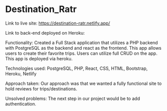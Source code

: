 # Destination_Ratr

Link to live site: https://destination-ratr.netlify.app/

Link to back-end deployed on Heroku: 

Functionality: Created a Full Stack application that utilizes a PHP backend with PostgreSQL as the backend and react as the frontend. This app allows users to create their favorite trips. Users can utilize full CRUD on the app. This app is deployed via heroku. 

Technologies used: PostgreSQL, PHP, React, CSS, HTML, Bootstrap, Heroku, Netlify

Approach taken: Our approach was that we wanted a fully functional site to hold reviews for trips/destinations. 

Unsolved problems: The next step in our project would be to add authentication.
